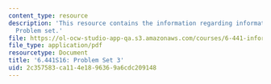 ```yaml
---
content_type: resource
description: 'This resource contains the information regarding information theory:
  Problem set.'
file: https://ol-ocw-studio-app-qa.s3.amazonaws.com/courses/6-441-information-theory-spring-2016/2c357583ca114e1896369a6cdc209148_MIT6_441S16_problem_set3.pdf
file_type: application/pdf
resourcetype: Document
title: '6.441S16: Problem Set 3'
uid: 2c357583-ca11-4e18-9636-9a6cdc209148
---
```


